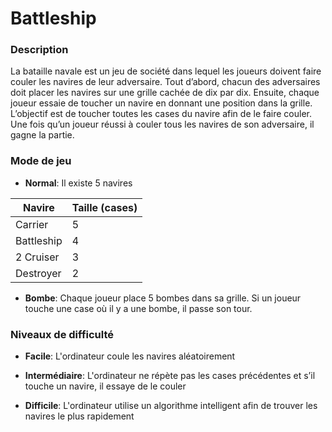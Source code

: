 # Battleship

### Description

La bataille navale est un jeu de société dans lequel les joueurs doivent faire couler les navires de leur adversaire. Tout d’abord, chacun des adversaires doit placer les navires
sur une grille cachée de dix par dix. Ensuite, chaque joueur essaie de toucher un navire en donnant une position dans la grille. L’objectif est de toucher toutes les cases du navire afin de le faire couler. Une fois qu’un joueur réussi à couler tous les navires de son adversaire, il gagne la partie.


### Mode de jeu
- **Normal**: Il existe 5 navires

| Navire | Taille (cases) |
| ------ | ------ |
| Carrier | 5 |
| Battleship |  4 |
| 2 Cruiser | 3 |
Destroyer | 2

- **Bombe**: Chaque joueur place 5 bombes dans sa grille. Si un joueur touche une case où il y a une bombe, il passe son tour.

### Niveaux de difficulté
- **Facile**: L'ordinateur coule les navires aléatoirement
  

- **Intermédiaire**: L'ordinateur ne répète pas les cases précédentes et s’il touche un navire, il essaye de le couler


- **Difficile**: L'ordinateur utilise un algorithme intelligent afin de trouver les navires le plus rapidement

